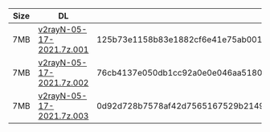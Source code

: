 |    Size   |     DL  | sha512sum |
|  ---  |  ---  |  ---  |
| 7MB | [v2rayN-05-17-2021.7z.001](https://cdn.jsdelivr.net/gh/googleians/v2rayN@main/v2rayN-05-17-2021.7z.001) | 125b73e1158b83e1882cf6e41e75ab001c940d7d7a9a5420ce53c225a0cf7c6fad1f9df9a48ca5ba7bd30c64c493e35435ccfbebc3d10d387b8b10013b0699f2 |
| 7MB | [v2rayN-05-17-2021.7z.002](https://cdn.jsdelivr.net/gh/googleians/v2rayN@main/v2rayN-05-17-2021.7z.002) | 76cb4137e050db1cc92a0e0e046aa5180483b7091ecd67a2923e7e7ff14620950eacf8d861db9bd59245fae6692060abd62422adda44185e73d3a01437c688d2 |
| 7MB | [v2rayN-05-17-2021.7z.003](https://cdn.jsdelivr.net/gh/googleians/v2rayN@main/v2rayN-05-17-2021.7z.003) | 0d92d728b7578af42d7565167529b21498af4c22f05db1f16c39f966c3e897c140758dfa0f01e90d14721acbad48c3b85bf5c9d3c65458c134f84ff1538e4990 |
